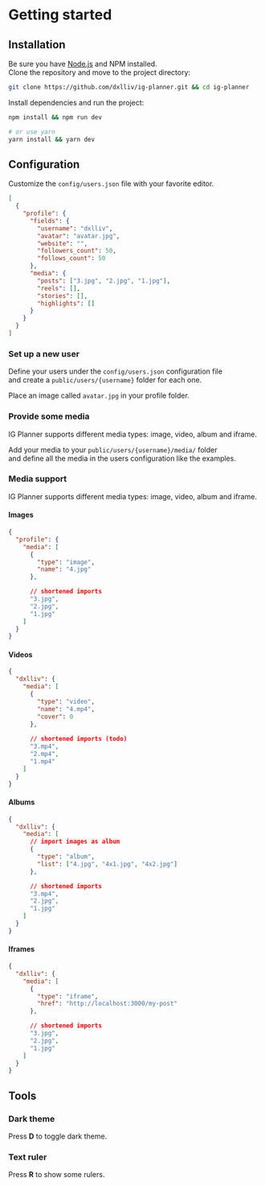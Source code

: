 # Getting started

## Installation

Be sure you have [Node.js](https://nodejs.org) and NPM installed.   
Clone the repository and move to the project directory:

```bash
git clone https://github.com/dxlliv/ig-planner.git && cd ig-planner
```

Install dependencies and run the project:

```bash
npm install && npm run dev

# or use yarn
yarn install && yarn dev
```

## Configuration

Customize the `config/users.json` file with your favorite editor.

```json
[
  {
    "profile": {
      "fields": {
        "username": "dxlliv",
        "avatar": "avatar.jpg",
        "website": "",
        "followers_count": 50,
        "follows_count": 50
      },
      "media": {
        "posts": ["3.jpg", "2.jpg", "1.jpg"],
        "reels": [],
        "stories": [],
        "highlights": []
      }
    }
  }
]
```

### Set up a new user

Define your users under the `config/users.json` configuration file  
and create a `public/users/{username}` folder for each one.

Place an image called `avatar.jpg` in your profile folder.

### Provide some media

IG Planner supports different media types: image, video, album and iframe.

Add your media to your `public/users/{username}/media/` folder  
and define all the media in the users configuration like the examples.

### Media support

IG Planner supports different media types: image, video, album and iframe.  

#### Images

```json
{
  "profile": {
    "media": [
      {
        "type": "image",
        "name": "4.jpg"
      },

      // shortened imports
      "3.jpg",
      "2.jpg",
      "1.jpg"
    ]
  }
}
```

#### Videos

```json
{
  "dxlliv": {
    "media": [
      {
        "type": "video",
        "name": "4.mp4",
        "cover": 0
      },
      
      // shortened imports (todo)
      "3.mp4",
      "2.mp4",
      "1.mp4"
    ]
  }
}
```

#### Albums

```json
{
  "dxlliv": {
    "media": [
      // import images as album
      {
        "type": "album",
        "list": ["4.jpg", "4x1.jpg", "4x2.jpg"]
      },

      // shortened imports
      "3.mp4",
      "2.jpg",
      "1.jpg"
    ]
  }
}
```

#### Iframes

```json
{
  "dxlliv": {
    "media": [
      {
        "type": "iframe",
        "href": "http://localhost:3000/my-post"
      },

      // shortened imports
      "3.jpg",
      "2.jpg",
      "1.jpg"
    ]
  }
}
```

## Tools

### Dark theme
Press **D** to toggle dark theme.

### Text ruler
Press **R** to show some rulers.  
